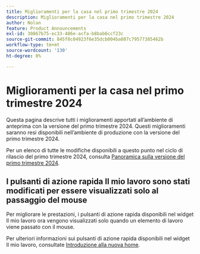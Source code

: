 ```yaml
---
title: Miglioramenti per la casa nel primo trimestre 2024
description: Miglioramenti per la casa nel primo trimestre 2024
author: Nolan
feature: Product Announcements
exl-id: 30867b75-ec33-486e-acfa-b8bab6ccf23c
source-git-commit: 845f0c04923f6e35dcb004ba807c79577385462b
workflow-type: tm+mt
source-wordcount: '130'
ht-degree: 0%

---
```


# Miglioramenti per la casa nel primo trimestre 2024

Questa pagina descrive tutti i miglioramenti apportati all’ambiente di anteprima con la versione del primo trimestre 2024. Questi miglioramenti saranno resi disponibili nell’ambiente di produzione con la versione del primo trimestre 2024.

Per un elenco di tutte le modifiche disponibili a questo punto nel ciclo di rilascio del primo trimestre 2024, consulta [Panoramica sulla versione del primo trimestre 2024](/help/quicksilver/product-announcements/product-releases/24-q1-release-activity/24-q1-release-overview.md).

<!--

## Administrator controls for new Home using layout templates

Administrators can now customize new Home for users using layout templates. Customization options include selecting mandatory widgets and their position, choosing a background, and widget-specific options for choosing available filters and groups (and setting defaults).

Note that administrator layout template choices override individual users' customization; i.e., when changes to a layout template are saved, users on that layout template will have their new Home page changed to match the layout template and their existing widget selections will pushed to the bottom of the page. While widgets selected by the administrator may be repositioned by a user, they cannot be removed.

For more information, see [Customize new Home using a layout template](/help/quicksilver/administration-and-setup/customize-workfront/use-layout-templates/customize-new-home-layout-template.md).

-->

## I pulsanti di azione rapida Il mio lavoro sono stati modificati per essere visualizzati solo al passaggio del mouse

Per migliorare le prestazioni, i pulsanti di azione rapida disponibili nel widget Il mio lavoro ora vengono visualizzati solo quando un elemento di lavoro viene passato con il mouse.

Per ulteriori informazioni sui pulsanti di azione rapida disponibili nel widget Il mio lavoro, consultate [Introduzione alla nuova home](/help/quicksilver/workfront-basics/using-home/new-home/get-started-with-new-home.md).
